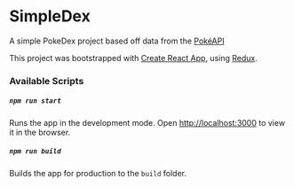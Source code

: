 # SimpleDex
A simple PokeDex project based off data from the [PokéAPI](http://pokeapi.co)

This project was bootstrapped with [Create React App](https://github.com/facebook/create-react-app), using [Redux](https://redux.js.org/).

### Available Scripts
##### `npm run start`
Runs the app in the development mode.
Open [http://localhost:3000](http://localhost:3000) to view it in the browser.

##### `npm run build`

Builds the app for production to the `build` folder.<br />
